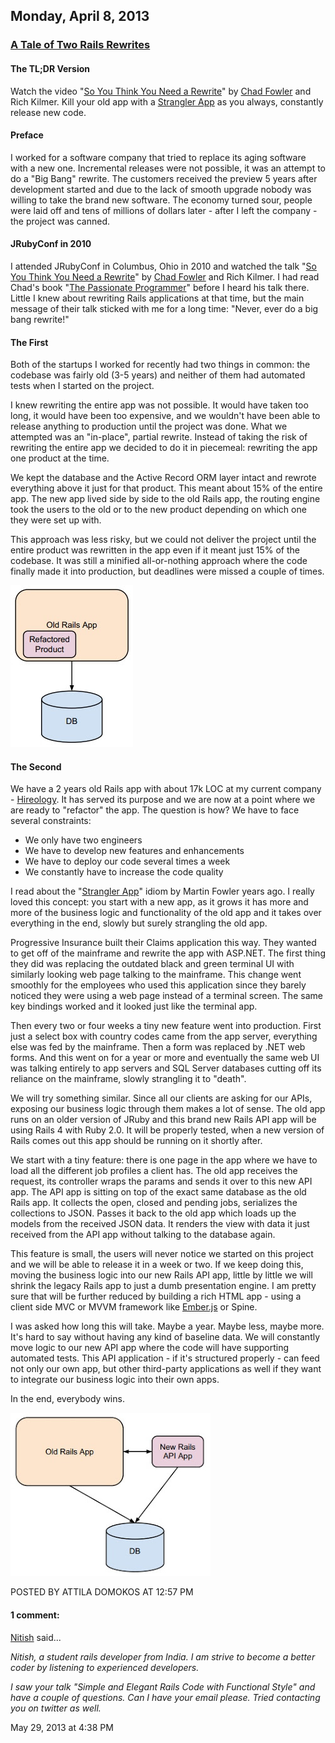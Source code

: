 ## Monday, April 8, 2013

### [A Tale of Two Rails Rewrites](http://www.adomokos.com/2013/04/the-tale-of-two-rails-rewrites.html)

#### The TL;DR Version

Watch the video "[So You Think You Need a Rewrite](http://vimeo.com/16285681)" by [Chad Fowler](http://chadfowler.com/) and Rich Kilmer. Kill your old app with a [Strangler App](http://martinfowler.com/bliki/StranglerApplication.html) as you always, constantly release new code.

#### Preface

I worked for a software company that tried to replace its aging software with a new one. Incremental releases were not possible, it was an attempt to do a "Big Bang" rewrite. The customers received the preview 5 years after development started and due to the lack of smooth upgrade nobody was willing to take the brand new software. The economy turned sour, people were laid off and tens of millions of dollars later - after I left the company - the project was canned.

#### JRubyConf in 2010

I attended JRubyConf in Columbus, Ohio in 2010 and watched the talk "[So You Think You Need a Rewrite](http://vimeo.com/16285681)" by [Chad Fowler](http://chadfowler.com/) and Rich Kilmer. I had read Chad's book "[The Passionate Programmer](http://pragprog.com/book/cfcar2/the-passionate-programmer)" before I heard his talk there. Little I knew about rewriting Rails applications at that time, but the main message of their talk sticked with me for a long time: "Never, ever do a big bang rewrite!"

#### The First

Both of the startups I worked for recently had two things in common: the codebase was fairly old (3-5 years) and neither of them had automated tests when I started on the project.

I knew rewriting the entire app was not possible. It would have taken too long, it would have been too expensive, and we wouldn't have been able to release anything to production until the project was done. What we attempted was an "in-place", partial rewrite. Instead of taking the risk of rewriting the entire app we decided to do it in piecemeal: rewriting the app one product at the time.

We kept the database and the Active Record ORM layer intact and rewrote everything above it just for that product. This meant about 15% of the entire app. The new app lived side by side to the old Rails app, the routing engine took the users to the old or to the new product depending on which one they were set up with.

This approach was less risky, but we could not deliver the project until the entire product was rewritten in the app even if it meant just 15% of the codebase. It was still a minified all-or-nothing approach where the code finally made it into production, but deadlines were missed a couple of times.

![first_rails_rewrite](/resources/2013/04/first_rails_rewrite.jpeg)

#### The Second

We have a 2 years old Rails app with about 17k LOC at my current company - [Hireology](http://www.hireology.com/). It has served its purpose and we are now at a point where we are ready to "refactor" the app. The question is how? We have to face several constraints:

*   We only have two engineers
*   We have to develop new features and enhancements
*   We have to deploy our code several times a week
*   We constantly have to increase the code quality

I read about the "[Strangler App](http://martinfowler.com/bliki/StranglerApplication.html)" idiom by Martin Fowler years ago. I really loved this concept: you start with a new app, as it grows it has more and more of the business logic and functionality of the old app and it takes over everything in the end, slowly but surely strangling the old app.

Progressive Insurance built their Claims application this way. They wanted to get off of the mainframe and rewrite the app with ASP.NET. The first thing they did was replacing the outdated black and green terminal UI with similarly looking web page talking to the mainframe. This change went smoothly for the employees who used this application since they barely noticed they were using a web page instead of a terminal screen. The same key bindings worked and it looked just like the terminal app.

Then every two or four weeks a tiny new feature went into production. First just a select box with country codes came from the app server, everything else was fed by the mainframe. Then a form was replaced by .NET web forms. And this went on for a year or more and eventually the same web UI was talking entirely to app servers and SQL Server databases cutting off its reliance on the mainframe, slowly strangling it to "death".

We will try something similar. Since all our clients are asking for our APIs, exposing our business logic through them makes a lot of sense. The old app runs on an older version of JRuby and this brand new Rails API app will be using Rails 4 with Ruby 2.0\. It will be properly tested, when a new version of Rails comes out this app should be running on it shortly after.

We start with a tiny feature: there is one page in the app where we have to load all the different job profiles a client has. The old app receives the request, its controller wraps the params and sends it over to this new API app. The API app is sitting on top of the exact same database as the old Rails app. It collects the open, closed and pending jobs, serializes the collections to JSON. Passes it back to the old app which loads up the models from the received JSON data. It renders the view with data it just received from the API app without talking to the database again.

This feature is small, the users will never notice we started on this project and we will be able to release it in a week or two. If we keep doing this, moving the business logic into our new Rails API app, little by little we will shrink the legacy Rails app to just a dumb presentation engine. I am pretty sure that will be further reduced by building a rich HTML app - using a client side MVC or MVVM framework like [Ember.js](http://emberjs.com/) or Spine.

I was asked how long this will take. Maybe a year. Maybe less, maybe more. It's hard to say without having any kind of baseline data.
We will constantly move logic to our new API app where the code will have supporting automated tests. This API application - if it's structured properly - can feed not only our own app, but other third-party applications as well if they want to integrate our business logic into their own apps.

In the end, everybody wins.

![second_rails_rewrite](/resources/2013/04/second_rails_rewrite.jpeg)</div>


POSTED BY ATTILA DOMOKOS AT 12:57 PM


#### 1 comment:

[Nitish](https://www.blogger.com/profile/16088246505578115469) said...

_Nitish, a student rails developer from India. I am strive to become a better coder by listening to experienced developers._

_I saw your talk "Simple and Elegant Rails Code with Functional Style" and have a couple of questions. Can I have your email please. Tried contacting you on twitter as well._

May 29, 2013 at 4:38 PM
